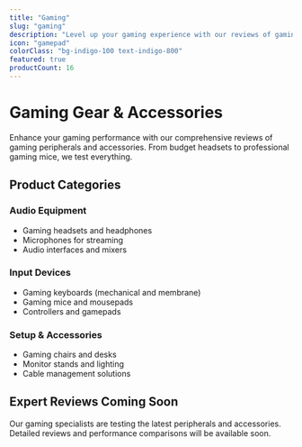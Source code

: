 ```yaml
---
title: "Gaming"
slug: "gaming"
description: "Level up your gaming experience with our reviews of gaming headsets, keyboards, mice, and accessories for PC and console gaming."
icon: "gamepad"
colorClass: "bg-indigo-100 text-indigo-800"
featured: true
productCount: 16
---
```


# Gaming Gear & Accessories

Enhance your gaming performance with our comprehensive reviews of gaming peripherals and accessories. From budget headsets to professional gaming mice, we test everything.

## Product Categories

### Audio Equipment
- Gaming headsets and headphones
- Microphones for streaming
- Audio interfaces and mixers

### Input Devices
- Gaming keyboards (mechanical and membrane)
- Gaming mice and mousepads
- Controllers and gamepads

### Setup & Accessories
- Gaming chairs and desks
- Monitor stands and lighting
- Cable management solutions

## Expert Reviews Coming Soon
Our gaming specialists are testing the latest peripherals and accessories. Detailed reviews and performance comparisons will be available soon.